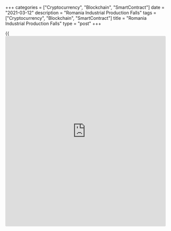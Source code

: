 +++
categories = ["Cryptocurrency", "Blockchain", "SmartContract"]
date = "2021-03-12"
description = "Romania Industrial Production Falls"
tags = ["Cryptocurrency", "Blockchain", "SmartContract"]
title = "Romania Industrial Production Falls"
type = "post"
+++

{{<iframe id="large-banner" src="https://www.bounty.group/#slide=9.0" width="100%" height="600" scrolling="no" style="border: 0px solid rgb(216, 221, 230); border-radius: 3px;">}}

Romania's industrial production in January decreased from a year ago,
driven by a slump in the mining and quarrying output, figures from the
statistical office showed Friday.  
  
Industrial decreased a seasonally and working-day adjusted 0.9 percent
year-on-year in January.  
  
Output in manufacturing dropped 0.3 percent and that in the mining and
quarrying industry shrunk 13.8 percent. Utility sector output grew 0.3
percent.  
  
Compared to the previous month, industrial production was unchanged.  
Without adjustments, industrial production fell 2.3 percent annually and
dropped 1.1 percent from the previous month.  
  
Separately, the statistical office reported that the total industrial
turnover in January grew 0.5 percent from the previous month, but fell
0.6 percent from a year ago.  
  
The agency also announced that the average net nominal earnings in
January decreased 6.2 percent from the previous month, but grew 6.5
percent year-on-year.

For comments and feedback [contact](https://www.playgroundfx.com/contact/): editorial@rtt[news](https://www.letsplayfx.com/blog/forex-news-website/).com

[Economic News][1]

 **What parts of the world are seeing the best (and worst) economic
performances lately? Click[here][2] to check out our [Econ Scorecard][2]
and find out! See up-to-the-moment [ranking](https://www.playgroundfx.com/blog/crypto-exchange-ranking/)s for the best and worst
performers in [GDP][3], [unemployment rate][4], [inflation][5] and much
more.**

   1. www.rtt[news](https://www.letsplayfx.com/blog/forex-news-website/).com/Content/EconomicNews.aspx
   2. www.rtt[news](https://www.letsplayfx.com/blog/forex-news-website/).com/economic-scorecard/world-rank/unemployment-rate/highest-performance.aspx
   3. www.rtt[news](https://www.letsplayfx.com/blog/forex-news-website/).com/economic-scorecard/world-rank/GDP/highest-performance.aspx
   4. www.rtt[news](https://www.letsplayfx.com/blog/forex-news-website/).com/economic-scorecard/world-rank/unemployment-rate/lowest-performance.aspx
   5. www.rtt[news](https://www.letsplayfx.com/blog/forex-news-website/).com/economic-scorecard/world-rank/CPI/highest-performance.aspx